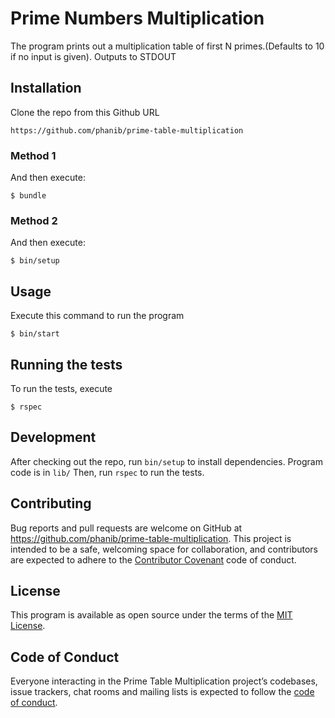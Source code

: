 # Prime Numbers Multiplication

The program prints out a multiplication table of first N primes.(Defaults to 10 if no input is given). Outputs to STDOUT

## Installation

Clone the repo from this Github URL

```
https://github.com/phanib/prime-table-multiplication
```

### Method 1

And then execute:

    $ bundle

### Method 2

And then execute:

    $ bin/setup

## Usage

Execute this command to run the program

    $ bin/start

## Running the tests

To run the tests, execute

    $ rspec

## Development

After checking out the repo, run `bin/setup` to install dependencies. Program code is in `lib/` Then, run `rspec` to run the tests.

## Contributing

Bug reports and pull requests are welcome on GitHub at https://github.com/phanib/prime-table-multiplication. This project is intended to be a safe, welcoming space for collaboration, and contributors are expected to adhere to the [Contributor Covenant](http://contributor-covenant.org) code of conduct.

## License

This program is available as open source under the terms of the [MIT License](https://opensource.org/licenses/MIT).

## Code of Conduct

Everyone interacting in the Prime Table Multiplication project’s codebases, issue trackers, chat rooms and mailing lists is expected to follow the [code of conduct](https://github.com/[USERNAME]/test/blob/master/CODE_OF_CONDUCT.md).
